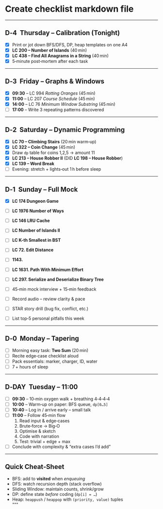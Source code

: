 # Create checklist markdown file
---

## D‑4  Thursday – Calibration (Tonight)
- [x] Print or jot down BFS/DFS, DP, heap templates on one A4  
- [x] **LC 200 – Number of Islands** (40 min)  
- [x] **LC 438 – Find All Anagrams in a String** (40 min)  
- [x] 5‑minute post‑mortem after each task  

---

## D‑3  Friday – Graphs & Windows
- [x] **09:30** – LC 994 *Rotting Oranges* (45 min)  
- [x] **11:00** – LC 207 *Course Schedule* (45 min)  
- [x] **14:00** – LC 76  *Minimum Window Substring* (45 min)  
- [ ] **17:00** – Write 3 repeating patterns discovered  

---

## D‑2  Saturday – Dynamic Programming
- [x] **LC 70 – Climbing Stairs** (20 min warm‑up)  
- [x] **LC 322 – Coin Change** (45 min)  
- [x] Draw `dp` table for coins 1,2,5 → amount 11  
- [x] **LC 213 – House Robber II** (DID **LC 198 – House Robber**) 
- [x] **LC 139 – Word Break**  
- [ ] Evening: stretch + lights‑out 1 h before sleep  

---

## D‑1  Sunday – Full Mock
- [x] **LC 174 Dungeon Game**  
- [ ] **LC 1976 Number of Ways**  
- [ ] **LC 146 LRU Cache**  
- [ ] **LC Number of Islands II**  
- [ ] **LC K-th Smallest in BST**

- [ ] **LC 72. Edit Distance**
- [ ] **1143.**
- [ ] **LC 1631. Path With Minimum Effort**
- [ ] **LC 297. Serialize and Deserialize Binary Tree**  
- [ ] 45‑min mock interview + 15‑min feedback  
- [ ] Record audio – review clarity & pace  
- [ ] STAR story drill (bug fix, conflict, etc.)  
- [ ] List top‑5 personal pitfalls this week  

---

## D‑0  Monday – Tapering
- [ ] Morning easy task: **Two Sum** (20 min)  
- [ ] Recite edge‑case checklist aloud  
- [ ] Pack essentials: marker, charger, ID, water  
- [ ] 7 + hours of sleep  

---

## D‑DAY  Tuesday – 11:00
- [ ] **09:30** – 10‑min oxygen walk + breathing 4‑4‑4‑4  
- [ ] **10:00** – Warm‑up on paper: BFS queue, `dp[0…5]`  
- [ ] **10:40** – Log in / arrive early – small talk  
- [ ] **11:00** – Follow 45‑min flow  
  1. Read input & edge‑cases  
  2. Brute‑force → Big‑O  
  3. Optimise & sketch  
  4. Code with narration  
  5. Test: trivial + edge + max  
- [ ] Conclude with complexity & “extra cases I’d add”  

---

## Quick Cheat‑Sheet
- BFS: add to **visited** when *enqueuing*  
- DFS: watch recursion depth (stack overflow)  
- Sliding Window: maintain counts, shrink/grow  
- DP: define state *before* coding (`dp[i] = …`)  
- Heap: `heappush` / `heappop` with `(priority, value)` tuples  
"""
